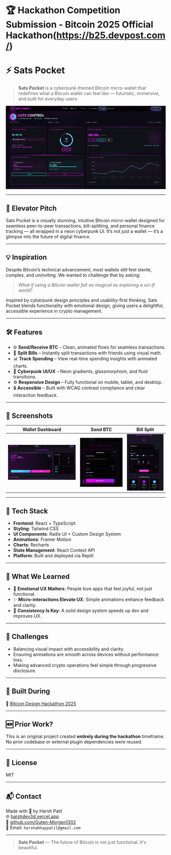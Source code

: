 # 🏆 Hackathon Competition Submission - Bitcoin 2025 Official Hackathon(https://b25.devpost.com/)

# ⚡ Sats Pocket

> **Sats Pocket** is a cyberpunk-themed Bitcoin micro-wallet that redefines what a Bitcoin wallet can feel like — futuristic, immersive, and built for everyday users.

![Sats Pocket Hero](./assets/satspocket-banner.png)

---

## 🚀 Elevator Pitch

Sats Pocket is a visually stunning, intuitive Bitcoin micro-wallet designed for seamless peer-to-peer transactions, bill-splitting, and personal finance tracking — all wrapped in a neon cyberpunk UI. It’s not just a wallet — it’s a glimpse into the future of digital finance.

---

## 💡 Inspiration

Despite Bitcoin’s technical advancement, most wallets still feel sterile, complex, and uninviting. We wanted to challenge that by asking:

> *What if using a Bitcoin wallet felt as magical as exploring a sci-fi world?*

Inspired by cyberpunk design principles and usability-first thinking, Sats Pocket blends functionality with emotional design, giving users a delightful, accessible experience in crypto management.

---

## 🛠️ Features

- 🌐 **Send/Receive BTC** – Clean, animated flows for seamless transactions.
- 🤝 **Split Bills** – Instantly split transactions with friends using visual math.
- 📊 **Track Spending** – View real-time spending insights with animated charts.
- 💎 **Cyberpunk UI/UX** – Neon gradients, glassmorphism, and fluid transitions.
- ⚙️ **Responsive Design** – Fully functional on mobile, tablet, and desktop.
- 🔒 **Accessible** – Built with WCAG contrast compliance and clear interaction feedback.

---

## 📸 Screenshots

| Wallet Dashboard | Send BTC | Bill Split |
|------------------|----------|------------|
| ![](./assets/screenshot1.png) | ![](./assets/screenshot2.png) | ![](./assets/screenshot3.png) |

---

## 🧩 Tech Stack

- **Frontend**: React + TypeScript  
- **Styling**: Tailwind CSS  
- **UI Components**: Radix UI + Custom Design System  
- **Animations**: Framer Motion  
- **Charts**: Recharts  
- **State Management**: React Context API  
- **Platform**: Built and deployed via Replit

---

## 🧠 What We Learned

- 🎨 **Emotional UX Matters**: People love apps that feel joyful, not just functional.
- ✨ **Micro-interactions Elevate UX**: Simple animations enhance feedback and clarity.
- 📐 **Consistency Is Key**: A solid design system speeds up dev and improves UX.

---

## 🧗 Challenges

- Balancing visual impact with accessibility and clarity.
- Ensuring animations are smooth across devices without performance loss.
- Making advanced crypto operations feel simple through progressive disclosure.

---

## 🧱 Built During

🔗 [Bitcoin Design Hackathon 2025](https://bitcoin.design/hackathon)

---

## 🆕 Prior Work?

This is an original project created **entirely during the hackathon** timeframe. No prior codebase or external plugin dependencies were reused.

---

## 🧾 License

MIT

---

## 📬 Contact

Made with 💜 by Harsh Patil  
🌐 [harshdev3d.vercel.app](https://harshdev3d.vercel.app)  
🐙 [github.com/Guten-Morgen1302](https://github.com/Guten-Morgen1302)  
📩 Email: `harshabhaypatil@gmail.com`

---

> **Sats Pocket** — The future of Bitcoin is not just functional. It's beautiful.
